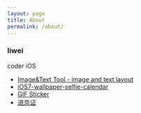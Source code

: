 ```yaml
---
layout: page
title: About
permalink: /about/
---
```


### liwei
coder  iOS 

* [Image&Text Tool - image and text layout][app1]
* [iOS7-wallpaper-selfie-calendar][app2]
* [GIF Sticker][app3]
* [进京证][app4]


[app1]: https://itunes.apple.com/us/app/text-to-image-twitter-tool/id500391676?mt=8
[app2]: https://itunes.apple.com/us/app/ios7-wallpaper-selfie-calendar/id798654964?mt=8
[app3]: https://itunes.apple.com/cn/app/gif-tie-zhi/id1156926891?mt=8
[app4]: https://itunes.apple.com/cn/app/jin-jing-zheng/id859836293?mt=8
